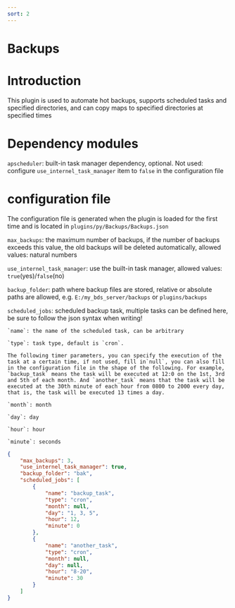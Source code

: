 ```yaml
---
sort: 2
---
```

# Backups
# Introduction

This plugin is used to automate hot backups, supports scheduled tasks and specified directories, and can copy maps to specified directories at specified times

# Dependency modules

`apscheduler`: built-in task manager dependency, optional. Not used: configure `use_internel_task_manager` item to `false` in the configuration file

# configuration file

The configuration file is generated when the plugin is loaded for the first time and is located in `plugins/py/Backups/Backups.json`

`max_backups`: the maximum number of backups, if the number of backups exceeds this value, the old backups will be deleted automatically, allowed values: natural numbers

`use_internel_task_manager`: use the built-in task manager, allowed values: `true`(yes)/`false`(no)

`backup_folder`: path where backup files are stored, relative or absolute paths are allowed, e.g. `E:/my_bds_server/backups` or `plugins/backups`

`scheduled_jobs`: scheduled backup task, multiple tasks can be defined here, be sure to follow the json syntax when writing!

    `name`: the name of the scheduled task, can be arbitrary

    `type`: task type, default is `cron`.

    The following timer parameters, you can specify the execution of the task at a certain time, if not used, fill in`null`, you can also fill in the configuration file in the shape of the following. For example, `backup_task` means the task will be executed at 12:0 on the 1st, 3rd and 5th of each month. And `another_task` means that the task will be executed at the 30th minute of each hour from 0800 to 2000 every day, that is, the task will be executed 13 times a day.

    `month`: month

    `day`: day

    `hour`: hour

    `minute`: seconds

```json
{
	"max_backups": 3,
	"use_internel_task_manager": true,
	"backup_folder": "bak",
	"scheduled_jobs": [
		{
			"name": "backup_task",
			"type": "cron",
			"month": null,
			"day": "1, 3, 5",
			"hour": 12,
			"minute": 0
		},
		{
			"name": "another_task",
			"type": "cron",
			"month": null,
			"day": null,
			"hour": "8-20",
			"minute": 30
		}
	]
}
```
